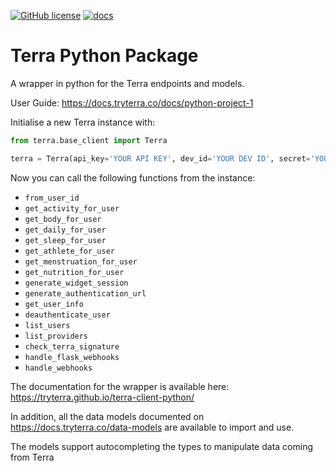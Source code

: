[![GitHub license](https://img.shields.io/github/license/tryterra/terra-client-python)](https://github.com/tryterra/terra-client-python/blob/master/LICENSE)
[![docs](https://github.com/tryterra/terra-client-java/actions/workflows/docs.yml/badge.svg)](https://tryterra.github.io/terra-client-python/)

# Terra Python Package

A wrapper in python for the Terra endpoints and models.


User Guide: https://docs.tryterra.co/docs/python-project-1



Initialise a new Terra instance with:

```py
from terra.base_client import Terra

terra = Terra(api_key='YOUR API KEY', dev_id='YOUR DEV ID', secret='YOUR TERRA SECRET');
```

Now you can call the following functions from the instance:

- `from_user_id`
- `get_activity_for_user`
- `get_body_for_user`
- `get_daily_for_user`
- `get_sleep_for_user`
- `get_athlete_for_user`
- `get_menstruation_for_user`
- `get_nutrition_for_user`
- `generate_widget_session`
- `generate_authentication_url`
- `get_user_info`
- `deauthenticate_user`
- `list_users`
- `list_providers`
- `check_terra_signature`
- `handle_flask_webhooks`
- `handle_webhooks`

The documentation for the wrapper is available here: https://tryterra.github.io/terra-client-python/

In addition, all the data models documented on https://docs.tryterra.co/data-models are available to import and use.

The models support autocompleting the types to manipulate data coming from Terra
